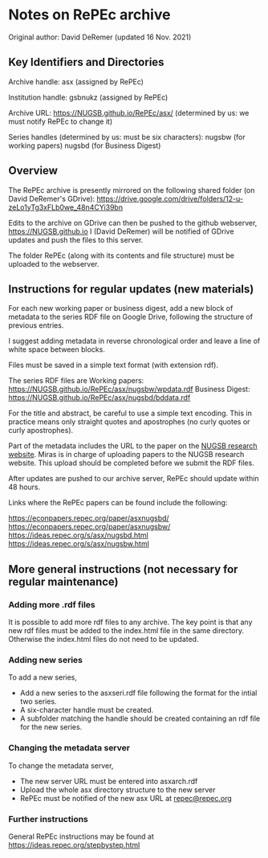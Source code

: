 # Notes on RePEc archive 

Original author: David DeRemer (updated 16 Nov. 2021)

## Key Identifiers and Directories

Archive handle: asx (assigned by RePEc)

Institution handle: gsbnukz (assigned by RePEc)

Archive URL: https://NUGSB.github.io/RePEc/asx/
(determined by us: we must notify RePEc to change it)

Series handles (determined by us: must be six characters): 
nugsbw (for working papers)
nugsbd (for Business Digest)

## Overview

The RePEc archive is presently mirrored on the following shared folder (on David DeRemer's GDrive): https://drive.google.com/drive/folders/12-u-zeLo1yTg3xFLb0we_48n4CYi39bn

Edits to the archive on GDrive can then be pushed to the github webserver, https://NUGSB.github.io
I (David DeRemer) will be notified of GDrive updates and push the files to this server.

The folder RePEc (along with its contents and file structure) must be uploaded to the webserver. 

## Instructions for regular updates (new materials)

For each new working paper or business digest, add a new block of metadata to the series RDF file on Google Drive, following the structure of previous entries. 

I suggest adding metadata in reverse chronological order and leave a line of white space between blocks.

Files must be saved in a simple text format (with extension rdf).

The series RDF files are 
Working papers: https://NUGSB.github.io/RePEc/asx/nugsbw/wpdata.rdf
Business Digest: https://NUGSB.github.io/RePEc/asx/nugsbd/bddata.rdf

For the title and abstract, be careful to use a simple text encoding. This in practice means only straight quotes and apostrophes (no curly quotes or curly apostrophes).

Part of the metadata includes the URL to the paper on the [NUGSB research website](https://gsb.nu.edu.kz/en/faculty-and-research/research). Miras is in charge of uploading papers to the NUGSB research website. This upload should be completed before we submit the RDF files. 

After updates are pushed to our archive server, RePEc should update within 48 hours.  

Links where the RePEc papers can be found include the following:

https://econpapers.repec.org/paper/asxnugsbd/
https://econpapers.repec.org/paper/asxnugsbw/
https://ideas.repec.org/s/asx/nugsbd.html
https://ideas.repec.org/s/asx/nugsbw.html

## More general instructions (not necessary for regular maintenance) 

### Adding more .rdf files

It is possible to add more rdf files to any archive. The key point is that any new rdf files must be added to the index.html file in the same directory. Otherwise the index.html files do not need to be updated. 

### Adding new series

To add a new series,
* Add a new series to the asxseri.rdf file following the format for the intial two series. 
* A six-character handle must be created.
* A subfolder matching the handle should be created containing an rdf file for the new series.

### Changing the metadata server

To change the metadata server, 
* The new server URL must be entered into asxarch.rdf
* Upload the whole asx directory structure to the new server
* RePEc must be notified of the new asx URL at repec@repec.org 

### Further instructions

General RePEc instructions may be found at https://ideas.repec.org/stepbystep.html



